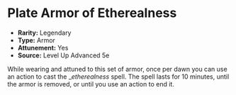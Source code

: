 # Plate Armor of Etherealness

- **Rarity:** Legendary
- **Type:** Armor
- **Attunement:** Yes
- **Source:** Level Up Advanced 5e

While wearing and attuned to this set of armor, once per dawn you can use an action to cast the __etherealness_  spell. The spell lasts for 10 minutes, until the armor is removed, or until you use an action to end it.
